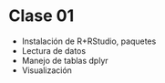 # Clase 01

- Instalación de R+RStudio, paquetes
- Lectura de datos
- Manejo de tablas dplyr
- Visualización

